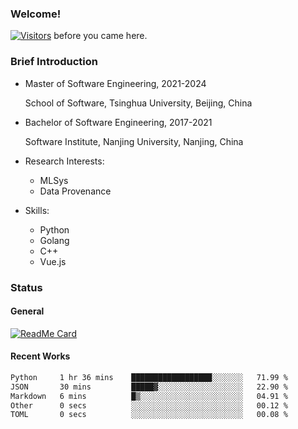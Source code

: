 ### Welcome!

[![Visitors](https://visitor-badge.laobi.icu/badge?page_id=HermitSun.HermitSun)]() before you came here.

### Brief Introduction

- Master of Software Engineering, 2021-2024
  
  School of Software, Tsinghua University, Beijing, China

- Bachelor of Software Engineering, 2017-2021
  
  Software Institute, Nanjing University, Nanjing, China

- Research Interests:
  - MLSys
  - Data Provenance

- Skills:
  - Python
  - Golang
  - C++
  - Vue.js

### Status

#### General

[![ReadMe Card](https://github-readme-stats.hermitsun.vercel.app/api?username=HermitSun&count_private=true&show_icons=true)]()

#### Recent Works

<!--START_SECTION:waka-->

```txt
Python     1 hr 36 mins    ██████████████████░░░░░░░   71.99 %
JSON       30 mins         █████▓░░░░░░░░░░░░░░░░░░░   22.90 %
Markdown   6 mins          █▒░░░░░░░░░░░░░░░░░░░░░░░   04.91 %
Other      0 secs          ░░░░░░░░░░░░░░░░░░░░░░░░░   00.12 %
TOML       0 secs          ░░░░░░░░░░░░░░░░░░░░░░░░░   00.08 %
```

<!--END_SECTION:waka-->
